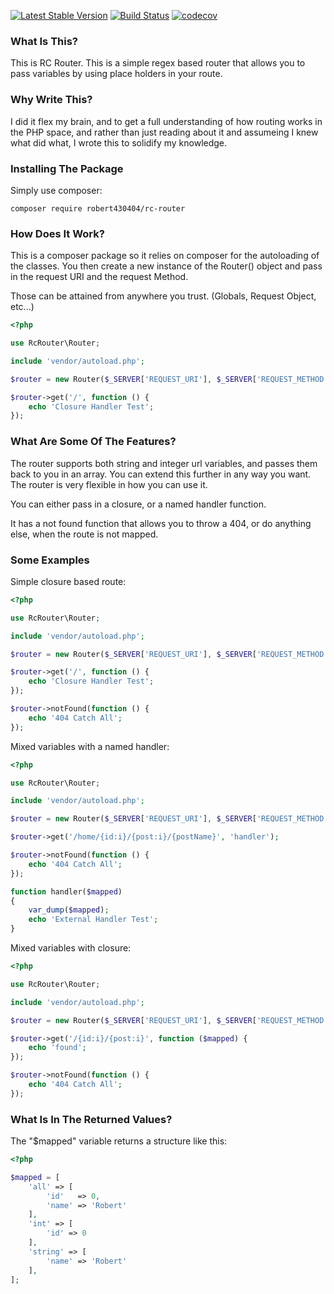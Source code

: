 [![Latest Stable Version](https://poser.pugx.org/robert430404/rc-router/v/stable)](https://packagist.org/packages/robert430404/rc-router)
[![Build Status](https://travis-ci.org/Robert430404/rc-router.svg?branch=master)](https://travis-ci.org/Robert430404/rc-router)
[![codecov](https://codecov.io/gh/Robert430404/rc-router/branch/master/graph/badge.svg)](https://codecov.io/gh/Robert430404/rc-router)

### What Is This?

This is RC Router. This is a simple regex based router that allows you to pass variables by using
place holders in your route.

### Why Write This?

I did it flex my brain, and to get a full understanding of how routing works in the PHP space, and
rather than just reading about it and assumeing I knew what did what, I wrote this to solidify my
knowledge.

### Installing The Package

Simply use composer:

    composer require robert430404/rc-router

### How Does It Work?

This is a composer package so it relies on composer for the autoloading of the classes. You then
create a new instance of the Router() object and pass in the request URI and the request Method. 

Those can be attained from anywhere you trust. (Globals, Request Object, etc...)

```php
<?php

use RcRouter\Router;

include 'vendor/autoload.php';

$router = new Router($_SERVER['REQUEST_URI'], $_SERVER['REQUEST_METHOD']);

$router->get('/', function () {
    echo 'Closure Handler Test';
});
```

### What Are Some Of The Features?

The router supports both string and integer url variables, and passes them back to you in an array.
You can extend this further in any way you want. The router is very flexible in how you can use it.

You can either pass in a closure, or a named handler function.

It has a not found function that allows you to throw a 404, or do anything else, when the route is not
mapped.


### Some Examples

Simple closure based route:

```php
<?php

use RcRouter\Router;

include 'vendor/autoload.php';

$router = new Router($_SERVER['REQUEST_URI'], $_SERVER['REQUEST_METHOD']);

$router->get('/', function () {
    echo 'Closure Handler Test';
});

$router->notFound(function () {
    echo '404 Catch All';
});
```

Mixed variables with a named handler:

```php
<?php

use RcRouter\Router;

include 'vendor/autoload.php';

$router = new Router($_SERVER['REQUEST_URI'], $_SERVER['REQUEST_METHOD']);

$router->get('/home/{id:i}/{post:i}/{postName}', 'handler');

$router->notFound(function () {
    echo '404 Catch All';
});

function handler($mapped)
{
    var_dump($mapped);
    echo 'External Handler Test';
}
```

Mixed variables with closure:

```php
<?php

use RcRouter\Router;

include 'vendor/autoload.php';

$router = new Router($_SERVER['REQUEST_URI'], $_SERVER['REQUEST_METHOD']);

$router->get('/{id:i}/{post:i}', function ($mapped) {
    echo 'found';
});

$router->notFound(function () {
    echo '404 Catch All';
});
```

### What Is In The Returned Values?

The "$mapped" variable returns a structure like this:

```php
<?php

$mapped = [
    'all' => [
        'id'   => 0,
        'name' => 'Robert'
    ],
    'int' => [
        'id' => 0
    ],
    'string' => [
        'name' => 'Robert'
    ],
];
```